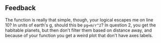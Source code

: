 ## Feedback
The function is really that simple, though, your logical escapes me on line 10? In units of earth's g, should this be `pg=m/r^2`? In question 2, you get the habitable planets, but then don't filter them based on distance away, and because of your function you get a weird plot that don't have axes labels. 
